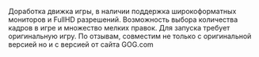 Доработка движка игры, в наличии поддержка широкоформатных мониторов и FullHD разрешений. Возможность выбора количества кадров в игре и множество мелких правок. Для запуска требует оригинальную игру. По отзывам, совместим не только с оригинальной версией но и с версией от сайта GOG.com